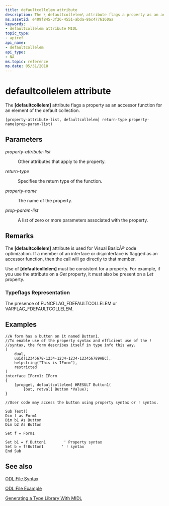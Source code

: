 ```yaml
---
title: defaultcollelem attribute
description: The \ defaultcollelem\ attribute flags a property as an accessor function for an element of the default collection.
ms.assetid: e409f845-3f26-4551-abda-86c4776160aa
keywords:
- defaultcollelem attribute MIDL
topic_type:
- apiref
api_name:
- defaultcollelem
api_type:
- NA
ms.topic: reference
ms.date: 05/31/2018
---
```


# defaultcollelem attribute

The **\[defaultcollelem\]** attribute flags a property as an accessor function for an element of the default collection.

``` syntax
[property-attribute-list, defaultcollelem] return-type property-name(prop-param-list)
```

## Parameters

<dl> <dt>

*property-attribute-list* 
</dt> <dd>

Other attributes that apply to the property.

</dd> <dt>

*return-type* 
</dt> <dd>

Specifies the return type of the function.

</dd> <dt>

*property-name* 
</dt> <dd>

The name of the property.

</dd> <dt>

*prop-param-list* 
</dt> <dd>

A list of zero or more parameters associated with the property.

</dd> </dl>

## Remarks

The **\[defaultcollelem\]** attribute is used for Visual BasicÂ® code optimization. If a member of an interface or dispinterface is flagged as an accessor function, then the call will go directly to that member.

Use of **\[defaultcollelem\]** must be consistent for a property. For example, if you use the attribute on a *Get* property, it must also be present on a *Let* property.

### Typeflags Representation

The presence of FUNCFLAG\_FDEFAULTCOLLELEM or VARFLAG\_FDEFAULTCOLLELEM.

## Examples

``` syntax
//A form has a button on it named Button1. 
//To enable use of the property syntax and efficient use of the !
//syntax, the form describes itself in type info this way.
[
    dual,
    uuid(12345678-1234-1234-1234-123456789ABC),
    helpstring("This is IForm"),
    restricted
]
interface IForm1: IForm
{
    [propget, defaultcollelem] HRESULT Button1(
        [out, retval] Button *Value);
}

//User code may access the button using property syntax or ! syntax.

Sub Test()
Dim f as Form1
Dim b1 As Button
Dim b2 As Button

Set f = Form1

Set b1 = f.Button1        ' Property syntax
Set b = f!Button1        ' ! syntax
End Sub
```

## See also

<dl> <dt>

[ODL File Syntax](https://msdn.microsoft.com/library/ms221683(v=VS.71).aspx)
</dt> <dt>

[ODL File Example](https://msdn.microsoft.com/library/ms221308(v=VS.71).aspx)
</dt> <dt>

[Generating a Type Library With MIDL](generating-a-type-library-with-midl-2.md)
</dt> </dl>

 

 




